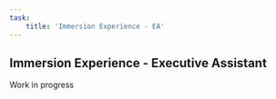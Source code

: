 ```yaml
---
task:
    title: 'Immersion Experience - EA'
---
```


## Immersion Experience - Executive Assistant

Work in progress
